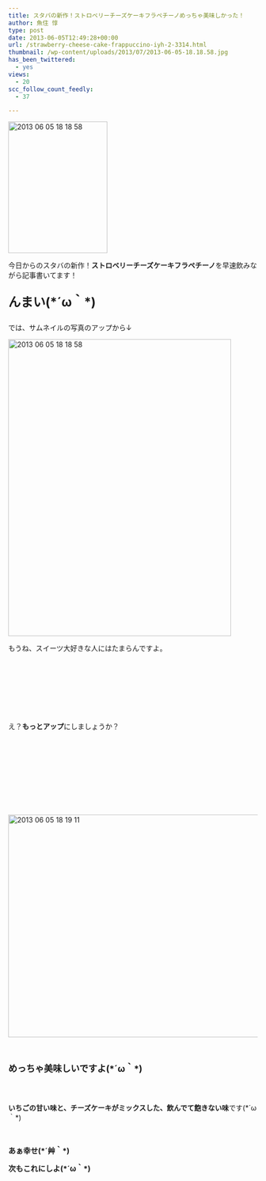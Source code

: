 ```yaml
---
title: スタバの新作！ストロベリーチーズケーキフラペチーノめっちゃ美味しかった！
author: 魚住 惇
type: post
date: 2013-06-05T12:49:28+00:00
url: /strawberry-cheese-cake-frappuccino-iyh-2-3314.html
thumbnail: /wp-content/uploads/2013/07/2013-06-05-18.18.58.jpg
has_been_twittered:
  - yes
views:
  - 20
scc_follow_count_feedly:
  - 37

---
```

<img decoding="async" loading="lazy" title="2013-06-05 18.18.58.jpg" src="/wp-content/uploads/2013/06/2013-06-05-18.18.58.jpg" alt="2013 06 05 18 18 58" width="200" height="266" border="0" />

<!--more-->

今日からのスタバの新作！**ストロベリーチーズケーキフラペチーノ**を早速飲みながら記事書いてます！

<p style="font-size: 25px;">
  <b>んまい(*´ω｀*)</b>
</p>

では、サムネイルの写真のアップから↓

<img decoding="async" loading="lazy" title="2013-06-05 18.18.58.jpg" src="/wp-content/uploads/2013/06/2013-06-05-18.18.581.jpg" alt="2013 06 05 18 18 58" width="450" height="600" border="0" /> 

もうね、スイーツ大好きな人にはたまらんですよ。

 

 

 

 

え？**もっとアップ**にしましょうか？

 

 

 

 

 

<img decoding="async" loading="lazy" title="2013-06-05 18.19.11.jpg" src="/wp-content/uploads/2013/06/2013-06-05-18.19.11.jpg" alt="2013 06 05 18 19 11" width="600" height="450" border="0" /> 

 

<p style="font-size: 18px;">
  <b>めっちゃ美味しいですよ(*´ω｀*)</b>
</p>

<p style="font-size: 18px;">
  <b><br /></b>
</p>

**いちごの甘い味と、チーズケーキがミックスした、飲んでて飽きない味**です(\*´ω｀\*)

 

<p style="font-size: 15px;">
  <b>あぁ幸せ(*´艸｀*)</b>
</p>

<p style="font-size: 15px;">
  <b>次もこれにしよ(*´ω｀*)</b>
</p>
